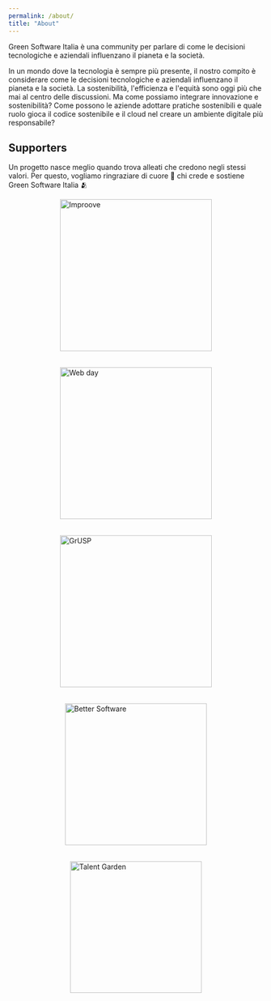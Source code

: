 ```yaml
---
permalink: /about/
title: "About"
---
```


Green Software Italia è una community per parlare di come le decisioni tecnologiche e aziendali influenzano il pianeta e la società.

In un mondo dove la tecnologia è sempre più presente, il nostro compito è considerare come le decisioni tecnologiche e aziendali influenzano il pianeta e la società. La sostenibilità, l'efficienza e l'equità sono oggi più che mai al centro delle discussioni. Ma come possiamo integrare innovazione e sostenibilità? Come possono le aziende adottare pratiche sostenibili e quale ruolo gioca il codice sostenibile e il cloud nel creare un ambiente digitale più responsabile?

## Supporters

Un progetto nasce meglio quando trova alleati che credono negli stessi valori. Per questo, vogliamo ringraziare di cuore 💚 chi crede e sostiene Green Software Italia 🫂 

<div style="display: flex; direction: row; gap: 2rem; flex-wrap: wrap; justify-content: center;">

<img style="width:300px; align-self: center" src="{{ relative_url }}/assets/images/improove.png" alt="Improove" />

<img style="width:300px; align-self: center" src="{{ relative_url }}/assets/images/Webday.png" alt="Web day" />

<img style="width:300px; align-self: center" src="{{ relative_url }}/assets/images/GrUSP.png" alt="GrUSP" />

<img style="width:280px; align-self: center" src="{{ relative_url }}/assets/images/Better_Software.png" alt="Better Software" />

<img style="width:260px; align-self: center" src="{{ relative_url }}/assets/images/tag_logo.png" alt="Talent Garden" />

</div>